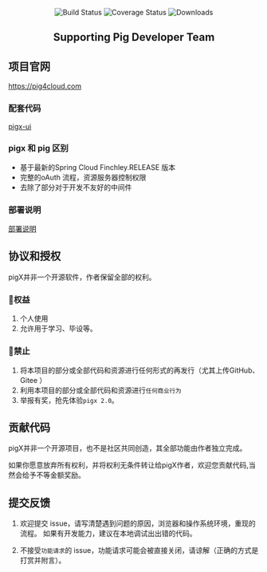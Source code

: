 <p align="center">
 <img src="https://img.shields.io/circleci/project/vuejs/vue/dev.svg" alt="Build Status">
  <img src="https://img.shields.io/badge/Spring%20Cloud-Finchley.RELEASE-blue.svg" alt="Coverage Status">
  <img src="https://img.shields.io/badge/Spring%20Boot-2.0.3.RELEASE-blue.svg" alt="Downloads">
</p>

<h2 align="center">Supporting Pig Developer Team</h2> 

## 项目官网
https://pig4cloud.com

### 配套代码
<a href="https://gitee.wang/pig/pigx-ui" target="_blank">pigx-ui</a>

### pigx 和 pig 区别

- 基于最新的Spring Cloud  Finchley.RELEASE 版本
- 完整的oAuth 流程，资源服务器控制权限
- 去除了部分对于开发不友好的中间件

### 部署说明
[部署说明](doc/deploy.md)

## 协议和授权

pigX并非一个开源软件，作者保留全部的权利。

### 🌹权益

1. 个人使用
2. 允许用于学习、毕设等。

### 🚫禁止  

1. 将本项目的部分或全部代码和资源进行任何形式的再发行（尤其上传GitHub、Gitee ）
2. 利用本项目的部分或全部代码和资源进行`任何商业行为`
3. 举报有奖，抢先体验`pigx 2.0`。

## 贡献代码

pigX并非一个开源项目，也不是社区共同创造，其全部功能由作者独立完成。

如果你愿意放弃所有权利，并将权利无条件转让给pigX作者，欢迎您贡献代码,当然会给予不等金额奖励。

## 提交反馈

1. 欢迎提交 issue，请写清楚遇到问题的原因，浏览器和操作系统环境，重现的流程。
如果有开发能力，建议在本地调试出出错的代码。

2. 不接受`功能请求`的 issue，功能请求可能会被直接关闭，请谅解（正确的方式是打赏并附言）。

